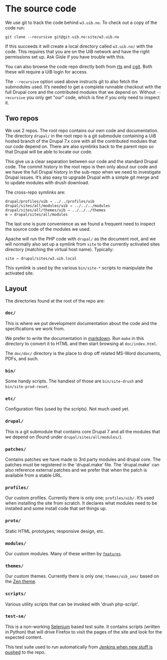 # The source code

We use git to track the code behind `w3.uib.no`.  To check out a copy of the code
run:

    git clone --recursive git@git.uib.no:site/w3.uib.no

If this succeeds it will create a local directory called `w3.uib.no/` with the code.
This requires that you are on the UiB network and have the right permissions
set up.  Ask Gisle if you have trouble with this.

You can also browse the code repo directly both from
[rts](https://rts.uib.no/projects/w3/repository) and
[cgit](https://git.uib.no/cgit/site/w3.uib.no.git/tree/).  Both these will
require a UiB login for access.

The `--recursive` option used above instructs git to also fetch the submodules
used.  It’s needed to get a complete runnable checkout with the full Drupal
core and the contributed modules that we depend on.  Without `--recursive` you
only get "our" code, which is fine if you only need to inspect it.

## Two repos

We use 2 repos.  The root repo contains our own code and documentation.  The
directory `drupal/` in the root repo is a git submodule containing a UiB hosted
branch of the Drupal 7.x core with all the contributed modules that our code
depend on.  There are also symlinks back to the parent repo so that Drupal
will be able to locate our code.

This give us a clear separation between our code and the standard Drupal code.
The commit history in the root repo is then only about our code and we have
the full Drupal history in the sub-repo when we need to investigate Drupal
issues.  It’s also easy to upgrade Drupal with a simple git merge and to update
modules with drush download.

The cross-repo symlinks are:

    drupal/profiles/uib → ../../profiles/uib
    drupal/sites/all/modules/uib → ../../../modules
    drupal/sites/all/themes/uib → ../../../themes
    m → drupal/sites/all/modules

The last one is pure convenience as we found a frequent need to inspect
the source code of the modules we used.

Apache will run the PHP code with `drupal/` as the document root, and we
will normally also set up a symlink from `site` to the currently activated
sites directory (matching the virtual host name).  Typically:


    site → drupal/sites/w3.uib.local

This symlink is used by the various `bin/site-*` scripts to manipulate the
activated site.

## Layout

The directories found at the root of the repo are:

### `doc/`

This is where we put development documentation about the code and
the specifications we work from.

We prefer to write the documentation in
[markdown](http://daringfireball.net/projects/markdown).  Run `make` in this
directory to convert it to HTML and then start browsing at `doc/index.html`.

The `doc/doc/` directory is the place to drop off related MS-Word documents, PDFs, and
such.

### `bin/`

Some handy scripts.  The handiest of those are `bin/site-drush` and
`bin/site-prod-reset`.

### `etc/`

Configuration files (used by the scripts). Not much used yet.

### `drupal/`

This is a git submodule that contains core Drupal 7 and all the modules
that we depend on (found under `drupal/sites/all/modules/`).

### `patches/`

Contains patches we have made to 3rd party modules and drupal core.
The patches must be registered in the 'drupal.make' file.
The 'drupal.make' can also reference external patches and we prefer
that when the patch is available from a stable URL.

### `profiles/`

Our custom profiles.  Currently there is only one; `profiles/uib/`.
It’s used when installing the site from scratch.
It declares what modules need to be installed and some install code
that set things up.

### `proto/`

Static HTML prototypes; responsive design, etc.

### `modules/`

Our custom modules.  Many of these written by
[`features`](http://drupal.org/project/features).

### `themes/`

Our custom themes.  Currently there is only one; `themes/uib_zen/`
based on the [Zen theme](http://drupal.org/project/zen).

### `scripts/`

Various utility scripts that can be invoked with 'drush php-script'.

### `test-se/`

This is a non-working [Selenium](http://seleniumhq.org/) based test suite.  It contains
scripts (written in Python) that will drive Firefox to visit the pages of the
site and look for the expected content.

This test suite used to run automatically from [Jenkins when new stuff is
pushed](http://float.uib.no/jenkins/) to the repo.
